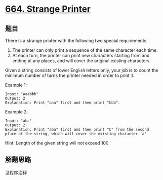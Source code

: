 # [664. Strange Printer](https://leetcode-cn.com/problems/strange-printer/)

## 题目

There is a strange printer with the following two special requirements:

1. The printer can only print a sequence of the same character each time.
1. At each turn, the printer can print new characters starting from and ending at any places, and will cover the original existing characters.

Given a string consists of lower English letters only, your job is to count the minimum number of turns the printer needed in order to print it.

Example 1:

```text
Input: "aaabbb"
Output: 2
Explanation: Print "aaa" first and then print "bbb".
```

Example 2:

```text
Input: "aba"
Output: 2
Explanation: Print "aaa" first and then print "b" from the second place of the string, which will cover the existing character 'a'.
```

Hint: Length of the given string will not exceed 100.

## 解题思路

见程序注释
